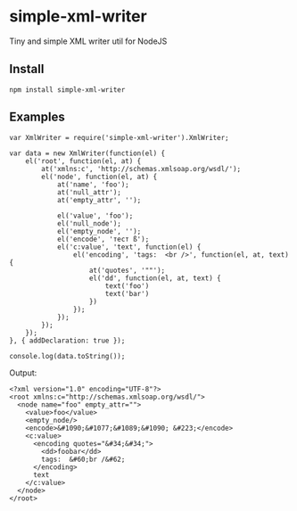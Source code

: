 # simple-xml-writer

Tiny and simple XML writer util for NodeJS

## Install
    npm install simple-xml-writer

## Examples

    var XmlWriter = require('simple-xml-writer').XmlWriter;

    var data = new XmlWriter(function(el) {
        el('root', function(el, at) {
            at('xmlns:c', 'http://schemas.xmlsoap.org/wsdl/');
            el('node', function(el, at) {
                at('name', 'foo');
                at('null_attr');
                at('empty_attr', '');

                el('value', 'foo');
                el('null_node');
                el('empty_node', '');
                el('encode', 'тест ß');
                el('c:value', 'text', function(el) {
                    el('encoding', 'tags:  <br />', function(el, at, text) {
                        at('quotes', '""');
                        el('dd', function(el, at, text) {
                            text('foo')
                            text('bar')
                        })
                    });
                });
            });
        });
    }, { addDeclaration: true });

    console.log(data.toString());

Output:

    <?xml version="1.0" encoding="UTF-8"?>
    <root xmlns:c="http://schemas.xmlsoap.org/wsdl/">
      <node name="foo" empty_attr="">
        <value>foo</value>
        <empty_node/>
        <encode>&#1090;&#1077;&#1089;&#1090; &#223;</encode>
        <c:value>
          <encoding quotes="&#34;&#34;">
            <dd>foobar</dd>
            tags:  &#60;br /&#62;
          </encoding>
          text
        </c:value>
      </node>
    </root>
